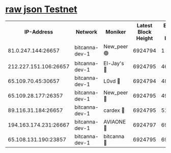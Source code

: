 [raw json Testnet](https://rpc-check.bcat.stavr.tech/bcat/rpc-bcat-result.json)
=


<table><tr><th>IP-Address</th><th>Network</th><th>Moniker</th><th>Latest Block Height</th><th>Earliest Block Height</th><th>Catching Up</th><th>Tx Index</th><th>Voting Power</th><th>Scan Time</th></tr><tr><td>81.0.247.144:26657</td><td>bitcanna-dev-1</td><td>New_peer 🟢</td><td>6924794</td><td>1</td><td>False</td><td>on</td><td>0</td><td>2024-03-17T16:45:14.499831276UTC</td></tr><tr><td>212.227.151.106:26657</td><td>bitcanna-dev-1</td><td>El-Jay's 🔴</td><td>6924795</td><td>4670391</td><td>False</td><td>on</td><td>2218364</td><td>2024-03-17T16:45:21.164468645UTC</td></tr><tr><td>65.109.70.45:30657</td><td>bitcanna-dev-1</td><td>L0vd 🔴</td><td>6924794</td><td>4828155</td><td>False</td><td>on</td><td>308120</td><td>2024-03-17T16:45:14.783899135UTC</td></tr><tr><td>65.109.28.177:26357</td><td>bitcanna-dev-1</td><td>New_peer 🔴</td><td>6924795</td><td>4952911</td><td>False</td><td>on</td><td>2237167</td><td>2024-03-17T16:45:21.761455907UTC</td></tr><tr><td>89.116.31.184:26657</td><td>bitcanna-dev-1</td><td>cardex 🔴</td><td>6924795</td><td>5185001</td><td>False</td><td>on</td><td>1</td><td>2024-03-17T16:45:21.455972079UTC</td></tr><tr><td>194.163.174.231:26667</td><td>bitcanna-dev-1</td><td>AVIAONE 🔴</td><td>6924797</td><td>6913511</td><td>False</td><td>on</td><td>1949865</td><td>2024-03-17T16:45:30.593752854UTC</td></tr><tr><td>65.108.131.190:23857</td><td>bitcanna-dev-1</td><td>bitcanna 🔴</td><td>6924795</td><td>6920795</td><td>False</td><td>off</td><td>378646</td><td>2024-03-17T16:45:22.070449705UTC</td></tr></table>
